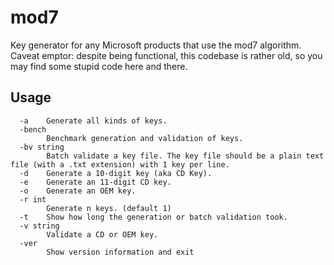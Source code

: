 # mod7
Key generator for any Microsoft products that use the mod7 algorithm. Caveat emptor: despite being functional, this codebase is rather old, so you may find some stupid code here and there.

## Usage
```
  -a    Generate all kinds of keys.
  -bench
        Benchmark generation and validation of keys.
  -bv string
        Batch validate a key file. The key file should be a plain text file (with a .txt extension) with 1 key per line.
  -d    Generate a 10-digit key (aka CD Key).
  -e    Generate an 11-digit CD key.
  -o    Generate an OEM key.
  -r int
        Generate n keys. (default 1)
  -t    Show how long the generation or batch validation took.
  -v string
        Validate a CD or OEM key.
  -ver
        Show version information and exit
```
